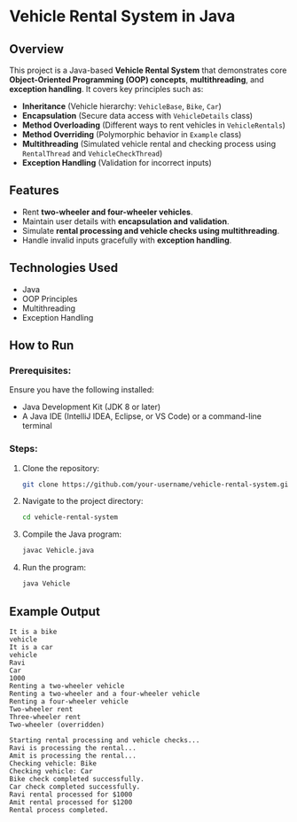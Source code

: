 # Vehicle Rental System in Java

## Overview
This project is a Java-based **Vehicle Rental System** that demonstrates core **Object-Oriented Programming (OOP) concepts**, **multithreading**, and **exception handling**. It covers key principles such as:

- **Inheritance** (Vehicle hierarchy: `VehicleBase`, `Bike`, `Car`)
- **Encapsulation** (Secure data access with `VehicleDetails` class)
- **Method Overloading** (Different ways to rent vehicles in `VehicleRentals`)
- **Method Overriding** (Polymorphic behavior in `Example` class)
- **Multithreading** (Simulated vehicle rental and checking process using `RentalThread` and `VehicleCheckThread`)
- **Exception Handling** (Validation for incorrect inputs)

## Features
- Rent **two-wheeler and four-wheeler vehicles**.
- Maintain user details with **encapsulation and validation**.
- Simulate **rental processing and vehicle checks using multithreading**.
- Handle invalid inputs gracefully with **exception handling**.

## Technologies Used
- Java
- OOP Principles
- Multithreading
- Exception Handling

## How to Run
### Prerequisites:
Ensure you have the following installed:
- Java Development Kit (JDK 8 or later)
- A Java IDE (IntelliJ IDEA, Eclipse, or VS Code) or a command-line terminal

### Steps:
1. Clone the repository:
   ```sh
   git clone https://github.com/your-username/vehicle-rental-system.git
   ```
2. Navigate to the project directory:
   ```sh
   cd vehicle-rental-system
   ```
3. Compile the Java program:
   ```sh
   javac Vehicle.java
   ```
4. Run the program:
   ```sh
   java Vehicle
   ```

## Example Output
```
It is a bike
vehicle
It is a car
vehicle
Ravi
Car
1000
Renting a two-wheeler vehicle
Renting a two-wheeler and a four-wheeler vehicle
Renting a four-wheeler vehicle
Two-wheeler rent
Three-wheeler rent
Two-wheeler (overridden)

Starting rental processing and vehicle checks...
Ravi is processing the rental...
Amit is processing the rental...
Checking vehicle: Bike
Checking vehicle: Car
Bike check completed successfully.
Car check completed successfully.
Ravi rental processed for $1000
Amit rental processed for $1200
Rental process completed.
```
